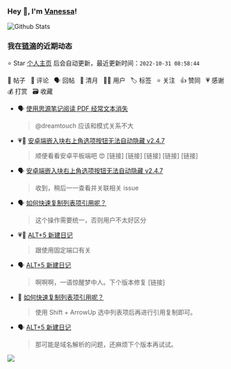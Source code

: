 ### Hey 👋, I'm [Vanessa](http://vanessa.b3log.org/)!

![Github Stats](https://github-readme-stats.vercel.app/api?username=Vanessa219&show_icons=true)

<!--events start -->

### 我在[链滴](https://ld246.com)的近期动态

⭐️ Star [个人主页](https://github.com/Vanessa219/Vanessa219) 后会自动更新，最近更新时间：`2022-10-31 08:58:44`

📝 帖子 &nbsp; 💬 评论 &nbsp; 🗣 回帖 &nbsp; 🌙 清月 &nbsp; 👨‍💻 用户 &nbsp; 🏷️ 标签 &nbsp; ⭐️ 关注 &nbsp; 👍 赞同 &nbsp; 💗 感谢 &nbsp; 💰 打赏 &nbsp; 🗃 收藏

* 🗣 [使用思源笔记阅读 PDF 经常文本消失](https://ld246.com/article/1666424347323/comment/1666928050558#comments)

  > @dreamtouch 应该和模式关系不大
* 💗💬 [安卓端嵌入块右上角选项按钮无法自动隐藏 v2.4.7](https://ld246.com/article/1666924978860/comment/1666932722591#comments)

  > 顺便看看安卓平板端吧 😍 [链接] [链接] [链接] [链接] [链接]
* 🗣 [安卓端嵌入块右上角选项按钮无法自动隐藏 v2.4.7](https://ld246.com/article/1666924978860/comment/1666932722591#comments)

  > 收到，稍后一一查看并关联相关 issue
* 🗣 [如何快速复制列表项引用呢？](https://ld246.com/article/1667061159242/comment/1667062456416#comments)

  > 这个操作需要统一，否则用户不太好区分
* 💗💬 [ALT+5 新建日记](https://ld246.com/article/1666962549788/comment/1667072745520#comments)

  > 跟使用固定端口有关
* 🗣 [ALT+5 新建日记](https://ld246.com/article/1666962549788/comment/1667072745520#comments)

  > 啊啊啊，一语惊醒梦中人。下个版本修复 [链接]
* 💬 [如何快速复制列表项引用呢？](https://ld246.com/article/1667061159242/comment/1667061866079#comments)

  > 使用 Shift + ArrowUp 选中列表项后再进行引用复制即可。
* 🗣 [ALT+5 新建日记](https://ld246.com/article/1666962549788/comment/1667047520208#comments)

  > 那可能是域名解析的问题，还麻烦下个版本再试试。


<!--events end -->

<a title="Hits" target="_blank" href="https://github.com/Vanessa219/Vanessa219"><img src="https://hits.b3log.org/Vanessa219/Vanessa219.svg"></a>
